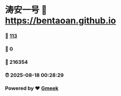 # 涛安一号 :link: https://bentaoan.github.io 
### :page_facing_up: [113](https://bentaoan.github.io/tag.html) 
### :speech_balloon: 0 
### :hibiscus: 216354 
### :alarm_clock: 2025-08-18 00:28:29 
### Powered by :heart: [Gmeek](https://github.com/Meekdai/Gmeek)
